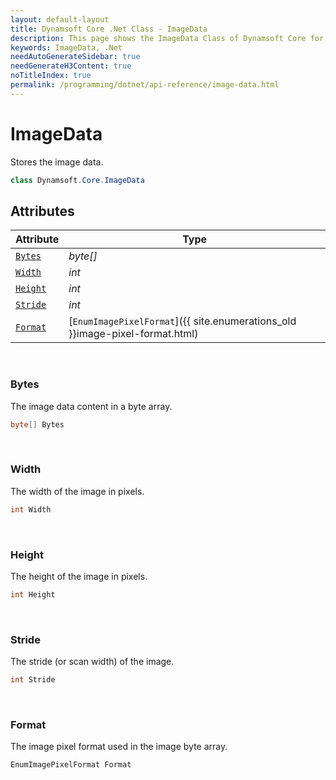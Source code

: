```yaml
---
layout: default-layout
title: Dynamsoft Core .Net Class - ImageData
description: This page shows the ImageData Class of Dynamsoft Core for .Net Language.
keywords: ImageData, .Net
needAutoGenerateSidebar: true
needGenerateH3Content: true
noTitleIndex: true
permalink: /programming/dotnet/api-reference/image-data.html
---
```



# ImageData
Stores the image data.  

```csharp
class Dynamsoft.Core.ImageData
``` 

## Attributes
    
| Attribute | Type |
|---------- | ---- |
| [`Bytes`](#bytes) | *byte[]* |
| [`Width`](#width) | *int* |
| [`Height`](#height) | *int* |
| [`Stride`](#stride) | *int* |
| [`Format`](#format) | [`EnumImagePixelFormat`]({{ site.enumerations_old }}image-pixel-format.html) |


&nbsp;

### Bytes
The image data content in a byte array. 
```csharp
byte[] Bytes
```

&nbsp;

### Width
The width of the image in pixels.  
```csharp
int Width
```

&nbsp;

### Height
The height of the image in pixels.  
```csharp
int Height
```

&nbsp;

### Stride
The stride (or scan width) of the image. 
```csharp
int Stride
```

&nbsp;

### Format
The image pixel format used in the image byte array. 
```csharp
EnumImagePixelFormat Format
```
  

